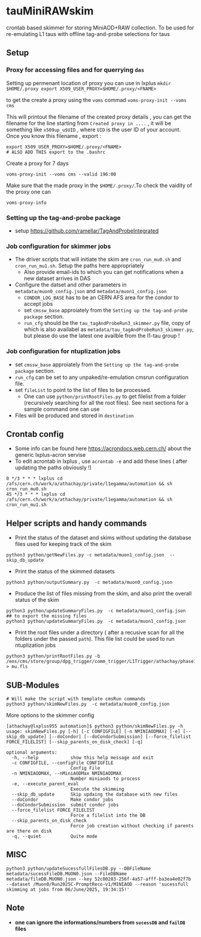 # tauMiniRAWskim
crontab based skimmer for storing MiniAOD+RAW collection. To be used for re-emulating L1 taus with offline tag-and-probe selections for taus

## Setup

### Proxy for accessing files and for querrying `das`
Setting up permenant location of proxy you can use in lxplus
    ```
    mkdir $HOME/.proxy
    export X509_USER_PROXY=$HOME/.proxy/<FNAME>
    ```

to get the <FNAME> create a proxy using the `voms` commad
    ```
    voms-proxy-init --voms cms
    ```

This will printout the filename of the created proxy details , you can get the filename for the line starting from `Created proxy in ....` , it will be something like `x509up_u$UID` , where `UID` is the user ID of your account. Once you know this filename , export :

```
export X509_USER_PROXY=$HOME/.proxy/<FNAME>
# ALSO ADD THIS export to the .bashrc
```
Create a proxy for 7 days
```
voms-proxy-init --voms cms --valid 196:00
```
Make sure that the made proxy in the `$HOME/.proxy/`.To check the vaidity of the proxy one can
```
voms-proxy-info
```
### Setting up the tag-and-probe package
* setup https://github.com/ramellar/TagAndProbeIntegrated

### Job configuration for skimmer jobs
* The driver scripts that will initiate the skim are `cron_run_mu0.sh` and `cron_run_mu1.sh`. Setup the paths here appropriately
    *  Also provide email-ids to which you can get notifications when a new dataset arrives in DAS
* Configure the datset and other parameters in `metadata/muon0_config.json` and `metadata/muon1_config.json`
    * `CONDOR_LOG_BASE` has to be an CERN AFS area for the condor to accept jobs
    * set `cmssw_base` approiately from the `Setting up the tag-and-probe package` section.
    * `run_cfg` should be the `tau_tagAndProbeRun3_skimmer.py` file, copy of which is also availabel as `metadata/tau_tagAndProbeRun3_skimmer.py`, but please do use the latest one availble from the l1-tau group !

### Job configuration for ntuplization jobs
* set `cmssw_base` approiately from the `Setting up the tag-and-probe package` section.
* `run_cfg` can be set to any unpaked/re-emulation cmsrun configuration file.
* set `fileList` to point to the list of files to be processed.
    * One can use `python/printRootFiles.py` to get filelist from a folder (recursively searching for all the root files). See next sections for a sample command one can use
* Files will be produced and stored in `destination`

## Crontab config
* Some info can be found here https://acrondocs.web.cern.ch/ about the generic lxplus-acron servise
* To edit acrontab in lxplus , use `acrontab -e` and add these lines ( after updating the paths obviously !)
```
0 */3 * * * lxplus cd /afs/cern.ch/work/a/athachay/private/l1egamma/automation && sh cron_run_mu0.sh
45 */3 * * * lxplus cd /afs/cern.ch/work/a/athachay/private/l1egamma/automation && sh cron_run_mu1.sh
```


## Helper scripts and handy commands
* Print the status of the dataset and skims without updating the database files used for keeping track of the skim
```
python3 python/getNewFiles.py -c metadata/muon1_config.json  --skip_db_update
```
* Print the status of the skimmed datasets
```
python3 python/outputSummary.py  -c metadata/muon0_config.json
```
* Produce the list of files missing from the skim, and also print the overall status of the skim
```
python3 python/updateSummaryFiles.py  -c metadata/muon1_config.json
## to export the missing files
python3 python/updateSummaryFiles.py  -c metadata/muon1_config.json
```

* Print the root files under a directory ( after a recusive scan for all the folders under the passed `path`). This file list could be used to run ntuplization jobs
```
python3 python/printRootFiles.py -b /eos/cms/store/group/dpg_trigger/comm_trigger/L1Trigger/athachay/phase1/taus/skims/v0/MUON0,/eos/cms/store/group/dpg_trigger/comm_trigger/L1Trigger/athachay/phase1/taus/skims/v0/MUON1 > mu.fls
```

## SUB-Modules
```
# Will make the script with template cmsRun commands
python3 python/skimNewFiles.py  -c metadata/muon0_config.json
```

More options to the skimmer config
```
[athachay@lxplus955 automation]$ python3 python/skimNewFiles.py -h
usage: skimNewFiles.py [-h] [-c CONFIGFILE] [-n NMINIAODMAX] [-e] [--skip_db_update] [--doCondor] [--doCondorSubmission] [--force_filelist FORCE_FILELIST] [--skip_parents_on_disk_check] [-q]

optional arguments:
  -h, --help            show this help message and exit
  -c CONFIGFILE, --configFile CONFIGFILE
                        Config File
  -n NMINIAODMAX, --nMiniAODMax NMINIAODMAX
                        Number miniaods to process
  -e, --execute_parent_eval
                        Execute the skimming
  --skip_db_update      Skip updaing the database with new files
  --doCondor            Make condor jobs
  --doCondorSubmission  submit condor jobs
  --force_filelist FORCE_FILELIST
                        Force a filelist into the DB
  --skip_parents_on_disk_check
                        Force job creation without checking if parents are there on disk
  -q, --quiet           Quite mode
```


## MISC

```
python3 python/updateSucessfullFilesDB.py --DBFileName metadata/sucessFileDB.MUON0.json --FileDBName metadata/fileDB.MUON0.json --key 52c00283-256f-4a57-afff-ba3ea4e02f7b --dataset /Muon0/Run2025C-PromptReco-v1/MINIAOD --reason 'sucessfull skimming at jobs from 06/June/2025, 19:34:15!'
```
## Note

* **one can ignore the informations/numbers from `sucessDB` and `failDB` files**

